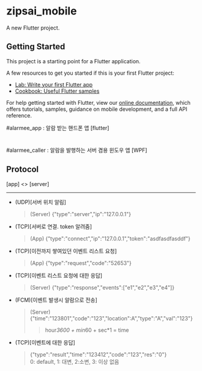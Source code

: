 # zipsai_mobile

A new Flutter project.

## Getting Started

This project is a starting point for a Flutter application.

A few resources to get you started if this is your first Flutter project:

- [Lab: Write your first Flutter app](https://flutter.dev/docs/get-started/codelab)
- [Cookbook: Useful Flutter samples](https://flutter.dev/docs/cookbook)

For help getting started with Flutter, view our
[online documentation](https://flutter.dev/docs), which offers tutorials,
samples, guidance on mobile development, and a full API reference.

#alarmee_app : 알람 받는 핸드폰 앱 [flutter] 
#
#alarmee_caller : 알람을 발행하는 서버 겸용 윈도우 앱 [WPF]


## Protocol
[app] <> [server]<hr>
- (UDP)[서버 위치 알림]               
    > (Server) {"type":"server","ip":"127.0.0.1"}
- (TCP)[서버로 연결. token 알려줌]    
    > (App) {"type":"connect","ip":"127.0.0.1","token":"asdfasdfasddf"}
- (TCP)[이전까지 쌓여있던 이벤트 리스트 요청] 
    > (App) {"type":"request","code":"52653"}       
- (TCP)[이벤트 리스트 요청에 대한 응답]
    > (Server) {"type":"response","events":["e1","e2","e3","e4"]}
- (FCM)[이벤트 발생시 알람으로 전송]      
    > (Server) {"time":"123801","code":"123","location":A","type":"A","val":"123"}      
    >> hour*3600 + min*60 + sec*1 = time
- (TCP)[이벤트에 대한 응답]           
    > <App> {"type":"result","time":"123412","code":"123","res":"0"}              
    0: default, 1: 대변, 2:소변, 3: 이상 없음

